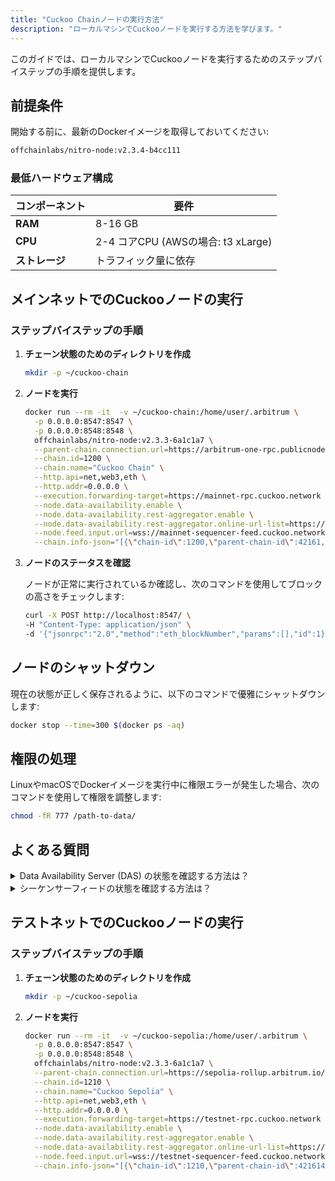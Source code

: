 ```yaml
---
title: "Cuckoo Chainノードの実行方法"
description: "ローカルマシンでCuckooノードを実行する方法を学びます。"
---
```


このガイドでは、ローカルマシンでCuckooノードを実行するためのステップバイステップの手順を提供します。

## 前提条件

開始する前に、最新のDockerイメージを取得しておいてください:

```sh
offchainlabs/nitro-node:v2.3.4-b4cc111
```

### 最低ハードウェア構成

| コンポーネント   | 要件                           |
| ----------- | --------------------------------- |
| **RAM**     | 8-16 GB                           |
| **CPU**     | 2-4 コアCPU (AWSの場合: t3 xLarge) |
| **ストレージ** | トラフィック量に依存         |

## メインネットでのCuckooノードの実行

### ステップバイステップの手順

1. **チェーン状態のためのディレクトリを作成**

    ```sh
    mkdir -p ~/cuckoo-chain
    ```

2. **ノードを実行**

    ```sh
    docker run --rm -it  -v ~/cuckoo-chain:/home/user/.arbitrum \
      -p 0.0.0.0:8547:8547 \
      -p 0.0.0.0:8548:8548 \
      offchainlabs/nitro-node:v2.3.3-6a1c1a7 \
      --parent-chain.connection.url=https://arbitrum-one-rpc.publicnode.com \
      --chain.id=1200 \
      --chain.name="Cuckoo Chain" \
      --http.api=net,web3,eth \
      --http.addr=0.0.0.0 \
      --execution.forwarding-target=https://mainnet-rpc.cuckoo.network \
      --node.data-availability.enable \
      --node.data-availability.rest-aggregator.enable \
      --node.data-availability.rest-aggregator.online-url-list=https://cuckoo.network/mainnet-das-servers \
      --node.feed.input.url=wss://mainnet-sequencer-feed.cuckoo.network \
      --chain.info-json="[{\"chain-id\":1200,\"parent-chain-id\":42161,\"parent-chain-is-arbitrum\":true,\"chain-name\":\"Cuckoo Chain\",\"chain-config\":{\"homesteadBlock\":0,\"daoForkBlock\":null,\"daoForkSupport\":true,\"eip150Block\":0,\"eip150Hash\":\"0x0000000000000000000000000000000000000000000000000000000000000000\",\"eip155Block\":0,\"eip158Block\":0,\"byzantiumBlock\":0,\"constantinopleBlock\":0,\"petersburgBlock\":0,\"istanbulBlock\":0,\"muirGlacierBlock\":0,\"berlinBlock\":0,\"londonBlock\":0,\"clique\":{\"period\":0,\"epoch\":0},\"arbitrum\":{\"EnableArbOS\":true,\"AllowDebugPrecompiles\":false,\"DataAvailabilityCommittee\":true,\"InitialArbOSVersion\":11,\"GenesisBlockNum\":0,\"MaxCodeSize\":24576,\"MaxInitCodeSize\":49152,\"InitialChainOwner\":\"0x15c7C3E9673F8900Ac66Dd040aCF2169E79429A3\"},\"chainId\":1200},\"rollup\":{\"bridge\":\"0x6a075fbDFEd3d18bCdc62668fE0f02c639144ed8\",\"inbox\":\"0x2b25AAC8ef6F1a405E824C257a349b79c79Ed45c\",\"sequencer-inbox\":\"0x43c51b92bA8b9e89484D5eFa4a87Fa7526793b04\",\"rollup\":\"0xfEE1e4386fee1E337178ce0814e7959b9E67b5F5\",\"validator-utils\":\"0x6c21303F5986180B1394d2C89f3e883890E2867b\",\"validator-wallet-creator\":\"0x2b0E04Dc90e3fA58165CB41E2834B44A56E766aF\",\"deployed-at\":222314851}}]"
    ```

3. **ノードのステータスを確認**

   ノードが正常に実行されているか確認し、次のコマンドを使用してブロックの高さをチェックします:

    ```sh
    curl -X POST http://localhost:8547/ \
    -H "Content-Type: application/json" \
    -d '{"jsonrpc":"2.0","method":"eth_blockNumber","params":[],"id":1}'
    ```

## ノードのシャットダウン

現在の状態が正しく保存されるように、以下のコマンドで優雅にシャットダウンします:

```sh
docker stop --time=300 $(docker ps -aq)
```

## 権限の処理

LinuxやmacOSでDockerイメージを実行中に権限エラーが発生した場合、次のコマンドを使用して権限を調整します:

```sh
chmod -fR 777 /path-to-data/
```

## よくある質問

<details class="p-4 bg-white rounded-lg shadow hover:bg-gray-50 focus:outline-none focus:ring-2 focus:ring-blue-500">
  <summary class="cursor-pointer text-xl font-semibold">
    Data Availability Server (DAS) の状態を確認する方法は？
  </summary>
  <p class="mt-2">
    Cuckoo Chain: <a href="https://mainnet-das.cuckoo.network/health">https://mainnet-das.cuckoo.network/health</a>
  </p>
  <p class="mt-2">
    Cuckoo Sepolia: <a href="https://testnet-das.cuckoo.network/health">https://testnet-das.cuckoo.network/health</a>
  </p>
</details>

<details class="p-4 bg-white rounded-lg shadow hover:bg-gray-50 focus:outline-none focus:ring-2 focus:ring-blue-500">
  <summary class="cursor-pointer text-xl font-semibold">
    シーケンサーフィードの状態を確認する方法は？
  </summary>
  <p class="mt-2">
    Cuckoo Chain:

    ```sh
    wscat -c wss://mainnet-sequencer-feed.cuckoo.network
    ```

  </p>
  <p class="mt-2">
    Cuckoo Sepolia:

    ```sh
    wscat -c wss://testnet-sequencer-feed.cuckoo.network
    ```
  </p>
</details>

## テストネットでのCuckooノードの実行

### ステップバイステップの手順

1. **チェーン状態のためのディレクトリを作成**

    ```sh
    mkdir -p ~/cuckoo-sepolia
    ```

2. **ノードを実行**

    ```sh
    docker run --rm -it  -v ~/cuckoo-sepolia:/home/user/.arbitrum \
      -p 0.0.0.0:8547:8547 \
      -p 0.0.0.0:8548:8548 \
      offchainlabs/nitro-node:v2.3.3-6a1c1a7 \
      --parent-chain.connection.url=https://sepolia-rollup.arbitrum.io/rpc \
      --chain.id=1210 \
      --chain.name="Cuckoo Sepolia" \
      --http.api=net,web3,eth \
      --http.addr=0.0.0.0 \
      --execution.forwarding-target=https://testnet-rpc.cuckoo.network \
      --node.data-availability.enable \
      --node.data-availability.rest-aggregator.enable \
      --node.data-availability.rest-aggregator.online-url-list=https://cuckoo.network/testnet-das-servers \
      --node.feed.input.url=wss://testnet-sequencer-feed.cuckoo.network \
      --chain.info-json="[{\"chain-id\":1210,\"parent-chain-id\":421614,\"parent-chain-is-arbitrum\":true,\"chain-name\":\"Cuckoo Sepolia\",\"chain-config\":{\"homesteadBlock\":0,\"daoForkBlock\":null,\"daoForkSupport\":true,\"eip150Block\":0,\"eip150Hash\":\"0x0000000000000000000000000000000000000000000000000000000000000000\",\"eip155Block\":0,\"eip158Block\":0,\"byzantiumBlock\":0,\"constantinopleBlock\":0,\"petersburgBlock\":0,\"istanbulBlock\":0,\"muirGlacierBlock\":0,\"berlinBlock\":0,\"londonBlock\":0,\"clique\":{\"period\":0,\"epoch\":0},\"arbitrum\":{\"EnableArbOS\":true,\"AllowDebugPrecompiles\":false,\"DataAvailabilityCommittee\":true,\"InitialArbOSVersion\":11,\"GenesisBlockNum
   ```
